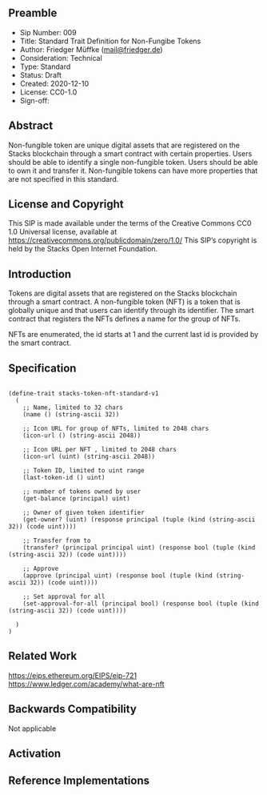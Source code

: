 ## Preamble
* Sip Number: 009
* Title: Standard Trait Definition for Non-Fungibe Tokens
* Author: Friedger Müffke (mail@friedger.de)
* Consideration: Technical
* Type: Standard
* Status: Draft
* Created: 2020-12-10
* License: CC0-1.0
* Sign-off:

## Abstract
Non-fungible token are unique digital assets that are registered on the Stacks blockchain through a smart contract with certain properties. 
Users should be able to identify a single non-fungible token. Users should be able to own it and transfer it. Non-fungible tokens can have more properties 
that are not specified in this standard.

## License and Copyright

This SIP is made available under the terms of the Creative Commons CC0 1.0 Universal license, available at https://creativecommons.org/publicdomain/zero/1.0/
This SIP’s copyright is held by the Stacks Open Internet Foundation.

## Introduction
Tokens are digital assets that are registered on the Stacks blockchain through a smart contract. A non-fungible token (NFT) is a token that is globally unique and that users can identify through its identifier. The smart contract that registers the NFTs defines a name for the group of NFTs.

NFTs are enumerated, the id starts at 1 and the current last id is provided by the smart contract.

## Specification

```

(define-trait stacks-token-nft-standard-v1
  (
    ;; Name, limited to 32 chars
    (name () (string-ascii 32)) 

    ;; Icon URL for group of NFTs, limited to 2048 chars
    (icon-url () (string-ascii 2048))
    
    ;; Icon URL per NFT , limited to 2048 chars
    (icon-url (uint) (string-ascii 2048))

    ;; Token ID, limited to uint range
    (last-token-id () uint) 

    ;; number of tokens owned by user
    (get-balance (principal) uint)

    ;; Owner of given token identifier
    (get-owner? (uint) (response principal (tuple (kind (string-ascii 32)) (code uint))))

    ;; Transfer from to
    (transfer? (principal principal uint) (response bool (tuple (kind (string-ascii 32)) (code uint))))

    ;; Approve
    (approve (principal uint) (response bool (tuple (kind (string-ascii 32)) (code uint))))

    ;; Set approval for all
    (set-approval-for-all (principal bool) (response bool (tuple (kind (string-ascii 32)) (code uint))))

  )
)
```
## Related Work

https://eips.ethereum.org/EIPS/eip-721
https://www.ledger.com/academy/what-are-nft


## Backwards Compatibility

Not applicable

## Activation

## Reference Implementations
